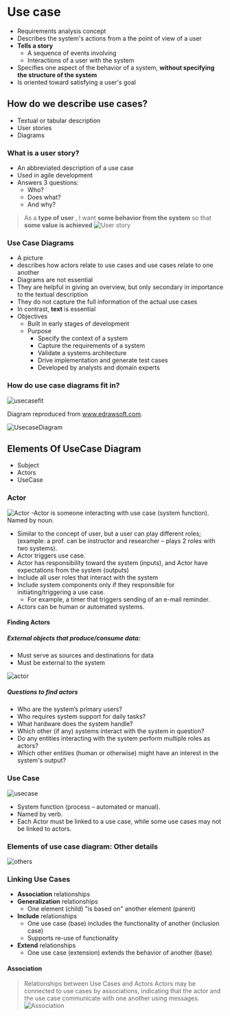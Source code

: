 # Use case
- Requirements analysis concept
- Describes the system's actions from a the point of view of a user
- **Tells a story**
	- A sequence of events involving
	- Interactions of a user with the system
- Specifies one aspect of the behavior of a system, **without specifying the structure of the system**
- Is oriented toward satisfying a user's goal

## How do we describe use cases?
- Textual or tabular description
- User stories
- Diagrams
### What is a user story?
- An abbreviated description of a use case
- Used in agile development
- Answers 3 questions:
	- Who?
	- Does what?
	- And why?
> As a  **type of user** , I want **some behavior from the system** so that **some value is achieved**
![User story](https://github.com/venu-shastri/ooad-uml-knowledge/blob/master/UseStory.JPG)


### Use Case Diagrams
- A picture
- describes how actors relate to use cases
and use cases relate to one another
- Diagrams are not essential
- They are helpful in giving an overview, but only secondary in importance to the textual description
- They do not capture the full information of the actual use cases
- In contrast, **text** is essential
- Objectives
	- Built in early stages of development
	- Purpose
		- Specify the context of a system
		- Capture the requirements of a system
		- Validate a systems architecture
		- Drive implementation and generate test cases
		- Developed by analysts and domain experts
### How do use case diagrams fit in?
![usecasefit](https://github.com/venu-shastri/ooad-uml-knowledge/blob/master/usecase-fit-in.JPG)

Diagram reproduced from www.edrawsoft.com.

![UsecaseDiagram](https://github.com/venu-shastri/ooad-uml-knowledge/blob/master/UseCaseDiagram.JPG)

## Elements Of UseCase Diagram
- Subject
- Actors
- UseCase

###  Actor

![Actor](https://github.com/venu-shastri/ooad-uml-knowledge/blob/master/Actor.JPG)
-Actor is someone interacting with use case (system function). Named by noun.
- Similar to the concept of user, but a user can play different roles; (example: a prof. can be instructor and researcher – plays 2 roles with two systems).
-  Actor triggers use case.
- Actor has responsibility toward the system (inputs), and Actor have expectations from the system (outputs) 
- Include all user roles that interact with the system
- Include system components only if they responsible for initiating/triggering a use case.
	- For example, a timer that triggers sending of an e-mail reminder.
- Actors can be human or automated systems.
#### Finding Actors
##### External objects that produce/consume data:
- Must serve as sources and destinations for data
- Must be external to the system

![actor](https://github.com/venu-shastri/ooad-uml-knowledge/blob/master/actors.JPG)

##### Questions to find actors
- Who are the system’s primary users?
- Who requires system support for daily tasks?
- What hardware does the system handle?
-  Which other (if any) systems interact with the system in question?
- Do any entities interacting with the system perform multiple roles as actors?
- Which other entities (human or otherwise) might have an interest in the system's output?

### Use Case
![usecase](https://github.com/venu-shastri/ooad-uml-knowledge/blob/master/usecase.JPG)
- System function (process – automated or manual).
- Named by verb.
- Each Actor must be linked to a use case, while some use cases may not be linked to actors.

### Elements of use case diagram: **Other details**

![others](https://github.com/venu-shastri/ooad-uml-knowledge/blob/master/usecaseotherelements.JPG)

### Linking Use Cases
- **Association** relationships
- **Generalization** relationships
	- One element (child) "is based on" another element (parent)
- **Include** relationships
	- One use case (base) includes the functionality of another (inclusion case)
	- Supports re-use of functionality
- **Extend** relationships
	- One use case (extension) extends the behavior of another (base)

#### Association
>Relationships between Use Cases and Actors
>Actors may be connected to use cases by associations, indicating that the actor and the use case communicate with one another using messages.
![Association](https://github.com/venu-shastri/ooad-uml-knowledge/blob/master/Association.JPG)


<!--stackedit_data:
eyJoaXN0b3J5IjpbOTkyNzIzMzMzLC0zNzE1MTY4MzksNjc2Mj
cxODk0LDEyODcwMjE4MjIsLTUxMDI4ODc3MSwyMTQxNzQxNzIw
LDMxMDAwMjUwNF19
-->